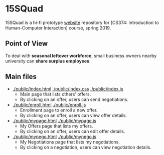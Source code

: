 # 15SQuad

15SQuad is a hi-fi prototype [website](https://squad-67b43.firebaseapp.com/) repository for [CS374: Introduction to Human-Computer Interaction] course, spring 2019.


## Point of View

To deal with **seasonal leftover workforce**, small business owners nearby university can **share surplus employees**.


## Main files
- [./public/index.html](https://github.com/proseuche/15SQuad/blob/master/public/index.html)  [./public/index.css](https://github.com/proseuche/15SQuad/blob/master/public/index.css)  [./public/index.js](https://github.com/proseuche/15SQuad/blob/master/public/index.js)
  * Main page that lists others' offers.
  * By clicking on an offer, users can send negotiations.
- [./public/enroll.html](https://github.com/proseuche/15SQuad/blob/master/public/enroll.html)  [./public/enroll.js](https://github.com/proseuche/15SQuad/blob/master/public/enroll.js)
  * Enrollment page to enroll a new offer.
  * By clicking on an offer, users can view offer details.
- [./public/mypage.html](https://github.com/proseuche/15SQuad/blob/master/public/mypage.html)  [./public/mypage.js](https://github.com/proseuche/15SQuad/blob/master/public/mypage.js)
  * My Offers page that lists my offers.
  * By clicking on an offer, users can edit offer details.
- [./public/mynego.html](https://github.com/proseuche/15SQuad/blob/master/public/mynego.html)  [./public/mynego.js](https://github.com/proseuche/15SQuad/blob/master/public/mynego.js)
  * My Negotiations page that lists my negotiations.
  * By clicking on a negotiation, users can view negotiation details.
